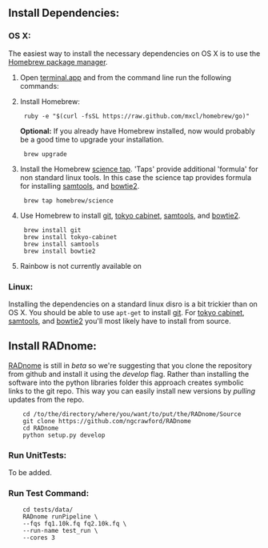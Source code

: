 ## Install Dependencies:

### OS X:

The easiest way to install the necessary dependencies on OS X is to use the [Homebrew package manager][1].

1. Open [terminal.app][7] and from the command line run the following commands:

1. Install Homebrew:

        ruby -e "$(curl -fsSL https://raw.github.com/mxcl/homebrew/go)"

    **Optional:** If you already have Homebrew installed, now would probably be a good time to upgrade your installation.

        brew upgrade

2. Install the Homebrew [science tap][2]. 'Taps' provide additional 'formula' for non standard linux tools. In this case the science tap provides formula for installing [samtools][4], and [bowtie2][5].

        brew tap homebrew/science

3. Use Homebrew to install [git][6], [tokyo cabinet][3], [samtools][4], and [bowtie2][5].

        brew install git
        brew install tokyo-cabinet
        brew install samtools
        brew install bowtie2

4. Rainbow is not currently available on 

### Linux:

Installing the dependencies on a standard linux disro is a bit trickier than on OS X. You should be able to use `apt-get` to install [git][6]. For [tokyo cabinet][3], [samtools][4], and [bowtie2][5] you'll most likely have to install from source.

## Install RADnome:

[RADnome][8] is still in *beta* so we're suggesting that you clone the repository from github and install it using the *develop* flag. Rather than installing the software into the python libraries folder this approach creates symbolic links to the git repo. This way you can easily install new versions by *pulling* updates from the repo.

        cd /to/the/directory/where/you/want/to/put/the/RADnome/Source
        git clone https://github.com/ngcrawford/RADnome
        cd RADnome
        python setup.py develop

### Run UnitTests:

To be added.

### Run Test Command:

        cd tests/data/
        RADnome runPipeline \
        --fqs fq1.10k.fq fq2.10k.fq \
        --run-name test_run \
        --cores 3


[1]: http://mxcl.github.io/homebrew/
[2]: https://github.com/Homebrew/homebrew-science
[3]: http://fallabs.com/tokyocabinet/
[4]: http://samtools.sourceforge.net/
[5]: http://bowtie-bio.sourceforge.net/bowtie2/index.shtml
[6]: http://git-scm.com/
[7]: http://en.wikipedia.org/wiki/Terminal_(OS_X)
[8]: radnome.org

